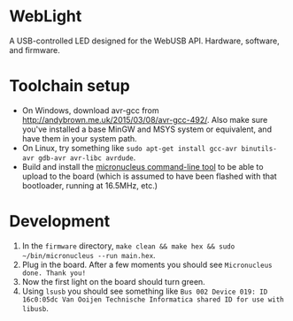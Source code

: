 # WebLight

A USB-controlled LED designed for the WebUSB API. Hardware, software, and
firmware.

Toolchain setup
===============

* On Windows, download avr-gcc from
http://andybrown.me.uk/2015/03/08/avr-gcc-492/. Also make sure you've installed
a base MinGW and MSYS system or equivalent, and have them in your system path.
* On Linux, try something like `sudo apt-get install gcc-avr binutils-avr gdb-avr avr-libc avrdude`.
* Build and install the [micronucleus command-line tool](https://github.com/micronucleus/micronucleus/tree/master/commandline) to be able to upload to the board (which is assumed to have been flashed with that bootloader, running at 16.5MHz, etc.)

Development
===========

1. In the `firmware` directory, `make clean && make hex && sudo ~/bin/micronucleus --run main.hex`.
1. Plug in the board. After a few moments you should see `Micronucleus done. Thank you!`
1. Now the first light on the board should turn green.
1. Using `lsusb` you should see something like `Bus 002 Device 019: ID 16c0:05dc Van Ooijen Technische Informatica shared ID for use with libusb`.
